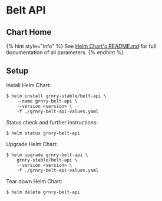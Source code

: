 # Belt API

## Chart Home

{% hint style="info" %}
See [Helm Chart's README.md](https://github.com/syncier/grnry-belt-api/tree/master/helm) for full documentation of all parameters.
{% endhint %}

## Setup

Install Helm Chart:

```text
$ helm install grnry-stable/belt-api \
    --name grnry-belt-api \
    --version <version> \
    -f ./grnry-belt-api-values.yaml
```

Status check and further instructions:

```text
$ helm status grnry-belt-api
```

Upgrade Helm Chart:

```text
$ helm upgrade grnry-belt-api \
    grnry-stable/belt-api \
    --version <version> \
    -f ./grnry-belt-api-values.yaml
```

Tear down Helm Chart:

```text
$ helm delete grnry-belt-api
```

